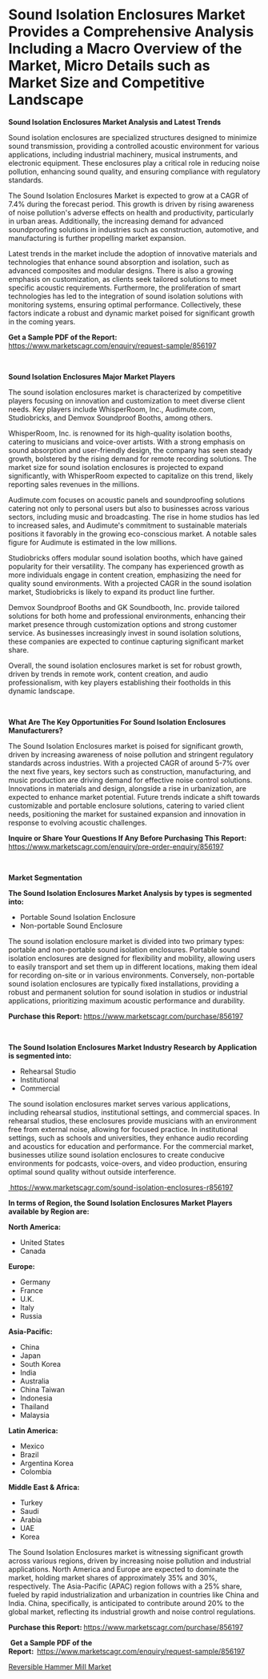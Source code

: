 <p><h1>Sound Isolation Enclosures Market Provides a Comprehensive Analysis Including a Macro Overview of the Market, Micro Details such as Market Size and Competitive Landscape</h1></p><p><strong>Sound Isolation Enclosures Market Analysis and Latest Trends</strong></p>
<p><p>Sound isolation enclosures are specialized structures designed to minimize sound transmission, providing a controlled acoustic environment for various applications, including industrial machinery, musical instruments, and electronic equipment. These enclosures play a critical role in reducing noise pollution, enhancing sound quality, and ensuring compliance with regulatory standards.</p><p>The Sound Isolation Enclosures Market is expected to grow at a CAGR of 7.4% during the forecast period. This growth is driven by rising awareness of noise pollution's adverse effects on health and productivity, particularly in urban areas. Additionally, the increasing demand for advanced soundproofing solutions in industries such as construction, automotive, and manufacturing is further propelling market expansion.</p><p>Latest trends in the market include the adoption of innovative materials and technologies that enhance sound absorption and isolation, such as advanced composites and modular designs. There is also a growing emphasis on customization, as clients seek tailored solutions to meet specific acoustic requirements. Furthermore, the proliferation of smart technologies has led to the integration of sound isolation solutions with monitoring systems, ensuring optimal performance. Collectively, these factors indicate a robust and dynamic market poised for significant growth in the coming years.</p></p>
<p><strong>Get a Sample PDF of the Report:&nbsp;</strong> <a href="https://www.marketscagr.com/enquiry/request-sample/856197?utm_campaign=3137&utm_medium=2&utm_source=Github&utm_content=ia&utm_term=08042025&utm_id=sound-isolation-enclosures">https://www.marketscagr.com/enquiry/request-sample/856197</a></p>
<p>&nbsp;</p>
<p><strong>Sound Isolation Enclosures Major Market Players</strong></p>
<p><p>The sound isolation enclosures market is characterized by competitive players focusing on innovation and customization to meet diverse client needs. Key players include WhisperRoom, Inc., Audimute.com, Studiobricks, and Demvox Soundproof Booths, among others.</p><p>WhisperRoom, Inc. is renowned for its high-quality isolation booths, catering to musicians and voice-over artists. With a strong emphasis on sound absorption and user-friendly design, the company has seen steady growth, bolstered by the rising demand for remote recording solutions. The market size for sound isolation enclosures is projected to expand significantly, with WhisperRoom expected to capitalize on this trend, likely reporting sales revenues in the millions.</p><p>Audimute.com focuses on acoustic panels and soundproofing solutions catering not only to personal users but also to businesses across various sectors, including music and broadcasting. The rise in home studios has led to increased sales, and Audimute's commitment to sustainable materials positions it favorably in the growing eco-conscious market. A notable sales figure for Audimute is estimated in the low millions.</p><p>Studiobricks offers modular sound isolation booths, which have gained popularity for their versatility. The company has experienced growth as more individuals engage in content creation, emphasizing the need for quality sound environments. With a projected CAGR in the sound isolation market, Studiobricks is likely to expand its product line further.</p><p>Demvox Soundproof Booths and GK Soundbooth, Inc. provide tailored solutions for both home and professional environments, enhancing their market presence through customization options and strong customer service. As businesses increasingly invest in sound isolation solutions, these companies are expected to continue capturing significant market share.</p><p>Overall, the sound isolation enclosures market is set for robust growth, driven by trends in remote work, content creation, and audio professionalism, with key players establishing their footholds in this dynamic landscape.</p></p>
<p>&nbsp;</p>
<p><strong>What Are The Key Opportunities For Sound Isolation Enclosures Manufacturers?</strong></p>
<p><p>The Sound Isolation Enclosures market is poised for significant growth, driven by increasing awareness of noise pollution and stringent regulatory standards across industries. With a projected CAGR of around 5-7% over the next five years, key sectors such as construction, manufacturing, and music production are driving demand for effective noise control solutions. Innovations in materials and design, alongside a rise in urbanization, are expected to enhance market potential. Future trends indicate a shift towards customizable and portable enclosure solutions, catering to varied client needs, positioning the market for sustained expansion and innovation in response to evolving acoustic challenges.</p></p>
<p><strong>Inquire or Share Your Questions If Any Before Purchasing This Report:</strong> <a href="https://www.marketscagr.com/enquiry/pre-order-enquiry/856197?utm_campaign=3137&utm_medium=2&utm_source=Github&utm_content=ia&utm_term=08042025&utm_id=sound-isolation-enclosures">https://www.marketscagr.com/enquiry/pre-order-enquiry/856197</a></p>
<p>&nbsp;</p>
<p><strong>Market Segmentation</strong></p>
<p><strong>The Sound Isolation Enclosures Market Analysis by types is segmented into:</strong></p>
<p><ul><li>Portable Sound Isolation Enclosure</li><li>Non-portable Sound Enclosure</li></ul></p>
<p><p>The sound isolation enclosure market is divided into two primary types: portable and non-portable sound isolation enclosures. Portable sound isolation enclosures are designed for flexibility and mobility, allowing users to easily transport and set them up in different locations, making them ideal for recording on-site or in various environments. Conversely, non-portable sound isolation enclosures are typically fixed installations, providing a robust and permanent solution for sound isolation in studios or industrial applications, prioritizing maximum acoustic performance and durability.</p></p>
<p><strong>Purchase this Report:&nbsp;</strong><a href="https://www.marketscagr.com/purchase/856197?utm_campaign=3137&utm_medium=2&utm_source=Github&utm_content=ia&utm_term=08042025&utm_id=sound-isolation-enclosures">https://www.marketscagr.com/purchase/856197</a></p>
<p>&nbsp;</p>
<p><strong>The Sound Isolation Enclosures Market Industry Research by Application is segmented into:</strong></p>
<p><ul><li>Rehearsal Studio</li><li>Institutional</li><li>Commercial</li></ul></p>
<p><p>The sound isolation enclosures market serves various applications, including rehearsal studios, institutional settings, and commercial spaces. In rehearsal studios, these enclosures provide musicians with an environment free from external noise, allowing for focused practice. In institutional settings, such as schools and universities, they enhance audio recording and acoustics for education and performance. For the commercial market, businesses utilize sound isolation enclosures to create conducive environments for podcasts, voice-overs, and video production, ensuring optimal sound quality without outside interference.</p></p>
<p><a href="https://www.marketscagr.com/sound-isolation-enclosures-r856197?utm_campaign=3137&utm_medium=2&utm_source=Github&utm_content=ia&utm_term=08042025&utm_id=sound-isolation-enclosures">&nbsp;https://www.marketscagr.com/sound-isolation-enclosures-r856197</a></p>
<p><strong>In terms of Region, the Sound Isolation Enclosures Market Players available by Region are:</strong></p>
<p>
    <p> <strong> North America: </strong>
        <ul>
            <li>United States</li>
            <li>Canada</li>
        </ul>
        </p> 
    <p> <strong> Europe: </strong>
        <ul>
            <li>Germany</li>
            <li>France</li>
            <li>U.K.</li>
            <li>Italy</li>
            <li>Russia</li>
        </ul>
        </p> 
    <p> <strong> Asia-Pacific: </strong>
        <ul>
            <li>China</li>
            <li>Japan</li>
            <li>South Korea</li>
            <li>India</li>
            <li>Australia</li>
            <li>China Taiwan</li>
            <li>Indonesia</li>
            <li>Thailand</li>
            <li>Malaysia</li>
        </ul>
        </p> 
    <p> <strong> Latin America: </strong>
        <ul>
            <li>Mexico</li>
            <li>Brazil</li>
            <li>Argentina Korea</li>
            <li>Colombia</li>
        </ul>
        </p> 
    <p> <strong> Middle East & Africa: </strong>
        <ul>
            <li>Turkey</li>
            <li>Saudi</li>
            <li>Arabia</li>
            <li>UAE</li>
            <li>Korea</li>
        </ul>
    </p>
    </p>
<p><p>The Sound Isolation Enclosures market is witnessing significant growth across various regions, driven by increasing noise pollution and industrial applications. North America and Europe are expected to dominate the market, holding market shares of approximately 35% and 30%, respectively. The Asia-Pacific (APAC) region follows with a 25% share, fueled by rapid industrialization and urbanization in countries like China and India. China, specifically, is anticipated to contribute around 20% to the global market, reflecting its industrial growth and noise control regulations.</p></p>
<p><strong>Purchase this Report: </strong><a href="https://www.marketscagr.com/purchase/856197?utm_campaign=3137&utm_medium=2&utm_source=Github&utm_content=ia&utm_term=08042025&utm_id=sound-isolation-enclosures">https://www.marketscagr.com/purchase/856197</a></p>
<p>&nbsp;<strong>Get a Sample PDF of the Report:&nbsp;&nbsp;</strong><a href="https://www.marketscagr.com/enquiry/request-sample/856197?utm_campaign=3137&utm_medium=2&utm_source=Github&utm_content=ia&utm_term=08042025&utm_id=sound-isolation-enclosures">https://www.marketscagr.com/enquiry/request-sample/856197</a></p>
<p><strong></strong></p>
<p><p><a href="https://github.com/ugurgyuri/Market-Research-Report-List-1/blob/main/reversible-hammer-mill-market.md?utm_campaign=3137&utm_medium=2&utm_source=Github&utm_content=ia&utm_term=08042025&utm_id=sound-isolation-enclosures">Reversible Hammer Mill Market</a></p></p>